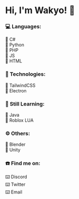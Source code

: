 # Hi, I'm Wakyo! 👋


### **:computer: Languages:**<br>
🔹 C#<br>
🔹 Python<br>
🔹 PHP<br>
🔹 JS<br>
🔹 HTML<br>
### **:stars: Technologies:**<br>
🔹 TailwindCSS<br>
🔹 Electron<br>
### **:book: Still Learning:**<br>
 :small_orange_diamond: Java<br>
 :small_orange_diamond: Roblox LUA<br>
### **⚙️ Others:**<br>
 🔹 Blender<br>
 🔹 Unity<br>
### **:phone: Find me on:**<br>
 ⌨️ Discord<br>
 ⌨️ Twitter<br>
 ⌨️ Email<br>
